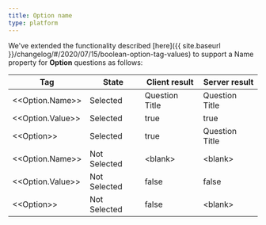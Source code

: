```yaml
---
title: Option name
type: platform
---
```


We've extended the functionality described [here]({{ site.baseurl }}/changelog/#/2020/07/15/boolean-option-tag-values) to support a Name property for **Option** questions as follows:

|Tag|State|Client result|Server result|
|---|---|---|---|
|&lt;&lt;Option.Name&gt;&gt;|Selected|Question Title|Question Title|
|&lt;&lt;Option.Value&gt;&gt;|Selected|true|true|
|&lt;&lt;Option&gt;&gt;|Selected|true|Question Title|
|&lt;&lt;Option.Name&gt;&gt;|Not Selected|&lt;blank&gt;|&lt;blank&gt;|
|&lt;&lt;Option.Value&gt;&gt;|Not Selected|false|false|
|&lt;&lt;Option&gt;&gt;|Not Selected|false|&lt;blank&gt;|